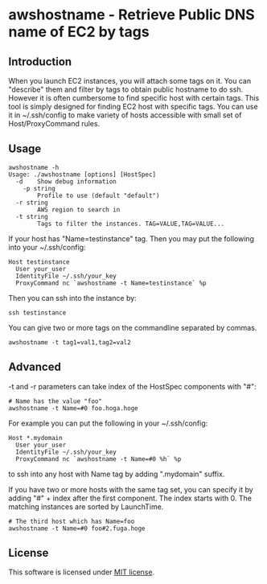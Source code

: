 # awshostname - Retrieve Public DNS name of EC2 by tags

## Introduction
When you launch EC2 instances, you will attach some tags on it. You can "describe" them and filter by tags to obtain public hostname to do ssh.
However it is often cumbersome to find specific host with certain tags.
This tool is simply designed for finding EC2 host with specific tags. You can use it in ~/.ssh/config to make variety of hosts accessible with small set of Host/ProxyCommand rules.

## Usage

```
awshostname -h
Usage: ./awshostname [options] [HostSpec]
  -d    Show debug information
    -p string
	    Profile to use (default "default")
  -r string
        AWS region to search in
  -t string
        Tags to filter the instances. TAG=VALUE,TAG=VALUE...
```

If your host has "Name=testinstance" tag. Then you may put the following into your ~/.ssh/config:
```
Host testinstance
  User your_user
  IdentityFile ~/.ssh/your_key
  ProxyCommand nc `awshostname -t Name=testinstance` %p
```

Then you can ssh into the instance by:
```
ssh testinstance
```

You can give two or more tags on the commandline separated by commas.
```
awshostname -t tag1=val1,tag2=val2
```

## Advanced
-t and -r parameters can take index of the HostSpec components with "#":
```
# Name has the value "foo"
awshostname -t Name=#0 foo.hoga.hoge
```

For example you can put the following in your ~/.ssh/config:
```
Host *.mydomain
  User your_user
  IdentityFile ~/.ssh/your_key
  ProxyCommand nc `awshostname -t Name=#0 %h` %p
```
to ssh into any host with Name tag by adding ".mydomain" suffix.

If you have two or more hosts with the same tag set, you can specify it by adding "#" + index after the first component. The index starts with 0. The matching instances are sorted by LaunchTime.
```
# The third host which has Name=foo
awshostname -t Name=#0 foo#2.fuga.hoge
```

## License
This software is licensed under [MIT license](LICENSE).

